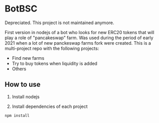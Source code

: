 # BotBSC

Depreciated. This project is not maintained anymore.

First version in nodejs of a bot who looks for new ERC20 tokens that will play a role of "pancakeswap" farm. Was used during the period of early 2021 when a lot of new panckeswap farms fork were created.
This is a multi-project repo with the following projects:
 * Find new farms
 * Try to buy tokens when liquidity is added
 * Others 

## How to use

1. Install nodejs 

2. Install dependencies of each project

```bash
npm install
```

